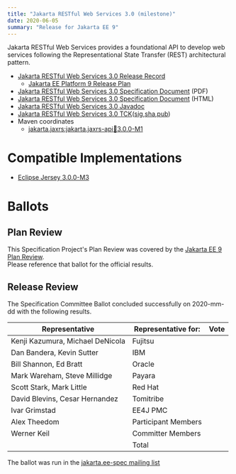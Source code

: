 ```yaml
---
title: "Jakarta RESTful Web Services 3.0 (milestone)"
date: 2020-06-05
summary: "Release for Jakarta EE 9"
---
```

Jakarta RESTful Web Services provides a foundational API to develop web services
following the Representational State Transfer (REST) architectural pattern.

* [Jakarta RESTful Web Services 3.0 Release Record](https://projects.eclipse.org/projects/ee4j.jaxrs/releases/3.0)
  * [Jakarta EE Platform 9 Release Plan](https://eclipse-ee4j.github.io/jakartaee-platform/jakartaee9/JakartaEE9ReleasePlan)
* [Jakarta RESTful Web Services 3.0 Specification Document](./restful-ws-spec-3.0-M1.pdf) (PDF)
* [Jakarta RESTful Web Services 3.0 Specification Document](./restful-ws-spec-3.0-M1.html) (HTML)
* [Jakarta RESTful Web Services 3.0 Javadoc](./apidocs)
* [Jakarta RESTful Web Services 3.0 TCK]()([sig](),[sha](),[pub]())
* Maven coordinates
  * [jakarta.jaxrs:jakarta.jaxrs-api:jar:3.0.0-M1](https://search.maven.org/artifact/jakarta.ws.rs/jakarta.ws.rs-api/3.0.0-M1/jar)


# Compatible Implementations

* [Eclipse Jersey 3.0.0-M3](https://github.com/eclipse-ee4j/jersey/releases/tag/3.0.0-M3)

# Ballots

## Plan Review

[//]: # (For Jakarta EE 9, the Platform Plan Review covered 95% of the Specification Projects.  For those Projects, just use the following statement in this Plan Review section:)

This Specification Project's Plan Review was covered by the [Jakarta EE 9 Plan Review](https://jakarta.ee/specifications/platform/9/).  
Please reference that ballot for the official results.

[//]: # (If your Project was required to do a standalone Plan Review...  You'll need to perform an official Plan Review ballot and record the results here.)

## Release Review

The Specification Committee Ballot concluded successfully on 2020-mm-dd with the following results.

| Representative                                 | Representative for: | Vote |
|------------------------------------------------|---------------------|------|
| Kenji Kazumura, Michael DeNicola               | Fujitsu             |      |
| Dan Bandera, Kevin Sutter                      | IBM                 |      |
| Bill Shannon, Ed Bratt                         | Oracle              |      |
| Mark Wareham, Steve Millidge                   | Payara              |      |
| Scott Stark, Mark Little                       | Red Hat             |      |
| David Blevins, Cesar Hernandez                 | Tomitribe           |      |
| Ivar Grimstad                                  | EE4J PMC            |      |
| Alex Theedom                                   | Participant Members |      |
| Werner Keil                                    | Committer Members   |      |
|                                                | Total               |      |

The ballot was run in the [jakarta.ee-spec mailing list]()
